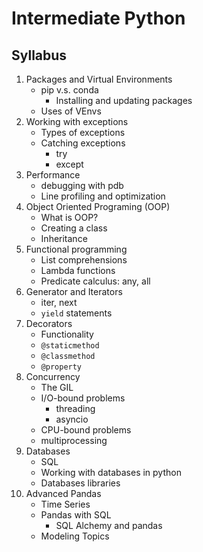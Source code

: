 # Intermediate Python

## Syllabus

1. Packages and Virtual Environments
    * pip v.s. conda
       * Installing and updating packages
    * Uses of VEnvs
1. Working with exceptions
    * Types of exceptions
    * Catching exceptions
        * try
        * except
1. Performance
    * debugging with pdb
    * Line profiling and optimization
1. Object Oriented Programing (OOP)
    * What is OOP?
    * Creating a class
    * Inheritance
1. Functional programming
    * List comprehensions
    * Lambda functions
    * Predicate calculus: any, all
1. Generator and Iterators
    * iter, next
    * `yield` statements
1. Decorators
    * Functionality
    * `@staticmethod` 
    * `@classmethod` 
    * `@property` 
1. Concurrency
    * The GIL
    * I/O-bound problems
        * threading
        * asyncio
    * CPU-bound problems
    * multiprocessing
1. Databases
    * SQL
    * Working with databases in python
    * Databases libraries
1. Advanced Pandas
    * Time Series
    * Pandas with SQL
        * SQL Alchemy and pandas
    * Modeling Topics
